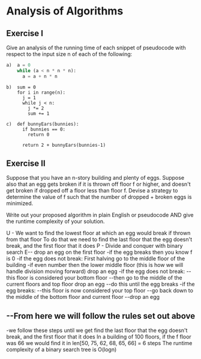 # Analysis of Algorithms

## Exercise I

Give an analysis of the running time of each snippet of
pseudocode with respect to the input size n of each of the following:

```python
a)  a = 0
    while (a < n * n * n):
      a = a + n * n
```


```
b)  sum = 0
    for i in range(n):
      j = 1
      while j < n:
        j *= 2
        sum += 1
```

```
c)  def bunnyEars(bunnies):
      if bunnies == 0:
        return 0

      return 2 + bunnyEars(bunnies-1)
```

## Exercise II

Suppose that you have an n-story building and plenty of eggs. Suppose also that an egg gets broken if it is thrown off floor f or higher, and doesn't get broken if dropped off a floor less than floor f. Devise a strategy to determine the value of f such that the number of dropped + broken eggs is minimized.

Write out your proposed algorithm in plain English or pseudocode AND give the runtime complexity of your solution.

U   -   We want to find the lowest floor at which an egg would break if thrown from that floor
        To do that we need to find the last floor that the egg doesn't break, and the first floor that it does
P   -   Divide and conquer with binary search
E--
drop an egg on the first floor
-if the egg breaks then you know f is 0
-if the egg does not break:
    First halving
    go to the middle floor of the building
    -if even number then the lower middle floor (this is how we will handle division moving forward)
    drop an egg
    -if the egg does not break:
        --this floor is considered your bottom floor 
        --then go to the middle of the current floors and top floor drop an egg
        --do this until the egg breaks
    -if the egg breaks:
        --this floor is now considered your top floor
        --go back down to the middle of the bottom floor and current floor
        --drop an egg
## --From here we will follow the rules set out above 
-we follow these steps until we get find the last floor that the egg doesn't break, and the first floor that it does
In a building of 100 floors, if the f floor was 66 we would find it in len[50, 75, 62, 68, 65, 66] = 6 steps
The runtime complexity of a binary search tree is O(logn) 